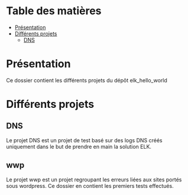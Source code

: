 # Table des matières

- [Présentation](#présentation)
- [Différents projets](#différents-projets)
  * [DNS](#dns)

# Présentation

Ce dossier contient les différents projets du dépôt elk_hello_world

# Différents projets

## DNS

Le projet DNS est un projet de test basé sur des logs DNS créés uniquement dans le but de prendre en main la solution ELK.

## wwp

Le projet wwp est un projet regroupant les erreurs liées aux sites portés sous wordpress. Ce dossier en contient les premiers tests effectués.
